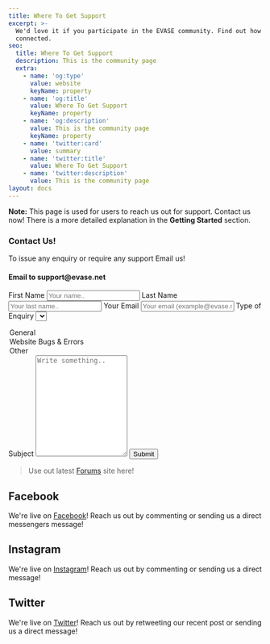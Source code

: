 ```yaml
---
title: Where To Get Support
excerpt: >-
  We'd love it if you participate in the EVASE community. Find out how to get
  connected.
seo:
  title: Where To Get Support
  description: This is the community page
  extra:
    - name: 'og:type'
      value: website
      keyName: property
    - name: 'og:title'
      value: Where To Get Support
      keyName: property
    - name: 'og:description'
      value: This is the community page
      keyName: property
    - name: 'twitter:card'
      value: summary
    - name: 'twitter:title'
      value: Where To Get Support
    - name: 'twitter:description'
      value: This is the community page
layout: docs
---
```


<div class="note">
  <strong>Note:</strong> 
  This page is used for users to reach us out for support. Contact us now! There is a more detailed explanation in the <strong>Getting Started</strong> section.
</div>

<h3>Contact Us!</h3>
To issue any enquiry or require any support Email us!
<h4>Email to support@evase.net</h4>
<div class="container">
  <form action="index.php">

  <label for="fname">First Name</label>
  <input type="text" id="fname" name="firstname" placeholder="Your name..">
  <label for="lname">Last Name</label>
  <input type="text" id="lname" name="lastname" placeholder="Your last name..">
  <label for="email">Your Email</label>
  <input type="text" id="email" name="email" placeholder="Your email (example@evase.net)">
  <label for="issue">Type of Enquiry</label>
  <select id="issue" name="Issue">
  <option value="General Question">General</option>
  <option value="Bugs">Website Bugs & Errors</option>
  <option value="Other">Other</option>
  </select>
  <label for="subject">Subject</label>
    <textarea id="subject" name="subject" placeholder="Write something.." style="height:200px"></textarea>

  <input type="submit" value="Submit">

  </form>
</div>

>Use out latest [Forums](www.evase.net/forums) site here!

## Facebook

We're live on [Facebook](https://www.facebook.com/officialevase/)! Reach us out by commenting or sending us a direct messengers message!

## Instagram

We're live on [Instagram](https://www.instagram.com/officialevase/)! Reach us out by commenting or sending us a direct message!

## Twitter

We're live on [Twitter](https://twitter.com/officialevase)! Reach us out by retweeting our recent post or sending us a direct message!


